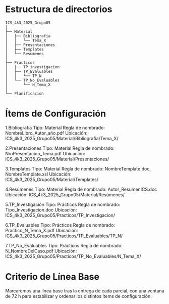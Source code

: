# Estructura de directorios

```
ICS_4k3_2025_Grupo05
│
├── Material
│   ├── Bibliografia
│   │   └── Tema_X
│   ├── Presentaciones
│   ├── Templates
│   └── Resumenes
│
├── Practicos
│   ├── TP_investigacion
│   ├── TP_Evaluables
│   │   └── TP_N
│   └── TP_No_Evaluables
│       └── N_Tema_X
│
└── Planificacion
```



# Ítems de Configuración

1.Bibliografía
Tipo: Material
Regla de nombrado: NombreLibro_Autor_año.pdf
Ubicación: ICS_4k3_2025_Grupo05/Material/Bibliografia/Tema_X/

2.Presentaciones
Tipo: Material
Regla de nombrado: NroPresentacion_Tema.pdf
Ubicación: ICS_4k3_2025_Grupo05/Material/Presentaciones/

3.Templates
Tipo: Material
Regla de nombrado: NombreTemplate.doc, NombreTemplate.xsl
Ubicación: ICS_4k3_2025_Grupo05/Material/Templates/

4.Resúmenes
Tipo: Material
Regla de nombrado: Autor_ResumenICS.doc
Ubicación: ICS_4k3_2025_Grupo05/Material/Resúmenes/

5.TP_Investigación
Tipo: Prácticos
Regla de nombrado: Tipo_Investigacion.doc
Ubicación: ICS_4k3_2025_Grupo05/Practicos/TP_Investigacion/

6.TP_Evaluables
Tipo: Prácticos
Regla de nombrado: Practico_N_Tema_X.pdf
Ubicación: ICS_4k3_2025_Grupo05/Practicos/TP_Evaluables/TP_N/

7.TP_No_Evaluables
Tipo: Prácticos
Regla de nombrado: N_NombreDelCaso.pdf
Ubicación: ICS_4k3_2025_Grupo05/Practicos/TP_No_Evaluables/N_Tema_X/


# Criterio de Línea Base

Marcaremos una línea base tras la entrega de cada parcial, con una ventana de 72 h para estabilizar y ordenar los distintos ítems de configuración.







